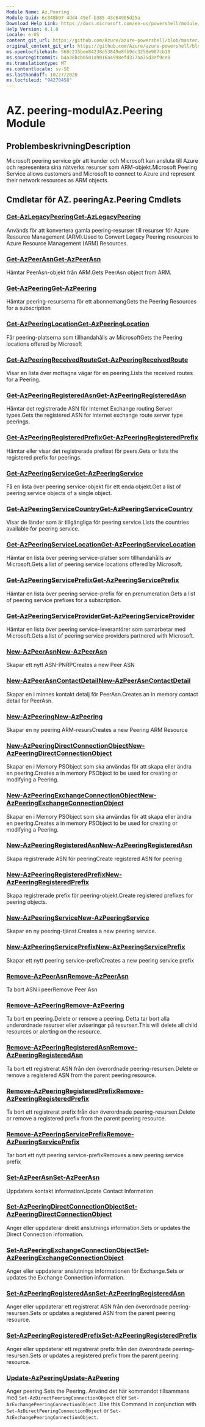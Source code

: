 ```yaml
---
Module Name: Az.Peering
Module Guid: 6c848b97-4dd4-49ef-b385-43c64905d25a
Download Help Link: https://docs.microsoft.com/en-us/powershell/module/az.peering.md
Help Version: 0.1.0
Locale: e-US
content_git_url: https://github.com/Azure/azure-powershell/blob/master/src/Peering/Peering/help/Az.Peering.md
original_content_git_url: https://github.com/Azure/azure-powershell/blob/master/src/Peering/Peering/help/Az.Peering.md
ms.openlocfilehash: 568c235bee84238d53849e8fb9dc3258e907cb18
ms.sourcegitcommit: b4a38bcb0501a9016a4998efd377aa75d3ef9ce8
ms.translationtype: MT
ms.contentlocale: sv-SE
ms.lasthandoff: 10/27/2020
ms.locfileid: "94270458"
---
```

# <span data-ttu-id="0021c-101">AZ. peering-modul</span><span class="sxs-lookup"><span data-stu-id="0021c-101">Az.Peering Module</span></span>
## <span data-ttu-id="0021c-102">Problembeskrivning</span><span class="sxs-lookup"><span data-stu-id="0021c-102">Description</span></span>
<span data-ttu-id="0021c-103">Microsoft peering service gör att kunder och Microsoft kan ansluta till Azure och representera sina nätverks resurser som ARM-objekt.</span><span class="sxs-lookup"><span data-stu-id="0021c-103">Microsoft Peering Service allows customers and Microsoft to connect to Azure and represent their network resources as ARM objects.</span></span>

## <span data-ttu-id="0021c-104">Cmdletar för AZ. peering</span><span class="sxs-lookup"><span data-stu-id="0021c-104">Az.Peering Cmdlets</span></span>
### [<span data-ttu-id="0021c-105">Get-AzLegacyPeering</span><span class="sxs-lookup"><span data-stu-id="0021c-105">Get-AzLegacyPeering</span></span>](Get-AzLegacyPeering.md)
<span data-ttu-id="0021c-106">Används för att konvertera gamla peering-resurser till resurser för Azure Resource Management (ARM).</span><span class="sxs-lookup"><span data-stu-id="0021c-106">Used to Convert Legacy Peering resources to Azure Resource Management (ARM) Resources.</span></span> 

### [<span data-ttu-id="0021c-107">Get-AzPeerAsn</span><span class="sxs-lookup"><span data-stu-id="0021c-107">Get-AzPeerAsn</span></span>](Get-AzPeerAsn.md)
<span data-ttu-id="0021c-108">Hämtar PeerAsn-objekt från ARM.</span><span class="sxs-lookup"><span data-stu-id="0021c-108">Gets PeerAsn object from ARM.</span></span>

### [<span data-ttu-id="0021c-109">Get-AzPeering</span><span class="sxs-lookup"><span data-stu-id="0021c-109">Get-AzPeering</span></span>](Get-AzPeering.md)
<span data-ttu-id="0021c-110">Hämtar peering-resurserna för ett abonnemang</span><span class="sxs-lookup"><span data-stu-id="0021c-110">Gets the Peering Resources for a subscription</span></span>

### [<span data-ttu-id="0021c-111">Get-AzPeeringLocation</span><span class="sxs-lookup"><span data-stu-id="0021c-111">Get-AzPeeringLocation</span></span>](Get-AzPeeringLocation.md)
<span data-ttu-id="0021c-112">Får peering-platserna som tillhandahålls av Microsoft</span><span class="sxs-lookup"><span data-stu-id="0021c-112">Gets the Peering locations offered by Microsoft</span></span>

### [<span data-ttu-id="0021c-113">Get-AzPeeringReceivedRoute</span><span class="sxs-lookup"><span data-stu-id="0021c-113">Get-AzPeeringReceivedRoute</span></span>](Get-AzPeeringReceivedRoute.md)
<span data-ttu-id="0021c-114">Visar en lista över mottagna vägar för en peering.</span><span class="sxs-lookup"><span data-stu-id="0021c-114">Lists the received routes for a Peering.</span></span>

### [<span data-ttu-id="0021c-115">Get-AzPeeringRegisteredAsn</span><span class="sxs-lookup"><span data-stu-id="0021c-115">Get-AzPeeringRegisteredAsn</span></span>](Get-AzPeeringRegisteredAsn.md)
<span data-ttu-id="0021c-116">Hämtar det registrerade ASN för Internet Exchange routing Server types.</span><span class="sxs-lookup"><span data-stu-id="0021c-116">Gets the registered ASN for internet exchange route server type peerings.</span></span>

### [<span data-ttu-id="0021c-117">Get-AzPeeringRegisteredPrefix</span><span class="sxs-lookup"><span data-stu-id="0021c-117">Get-AzPeeringRegisteredPrefix</span></span>](Get-AzPeeringRegisteredPrefix.md)
<span data-ttu-id="0021c-118">Hämtar eller visar det registrerade prefixet för peers.</span><span class="sxs-lookup"><span data-stu-id="0021c-118">Gets or lists the registered prefix for peerings.</span></span>

### [<span data-ttu-id="0021c-119">Get-AzPeeringService</span><span class="sxs-lookup"><span data-stu-id="0021c-119">Get-AzPeeringService</span></span>](Get-AzPeeringService.md)
<span data-ttu-id="0021c-120">Få en lista över peering service-objekt för ett enda objekt.</span><span class="sxs-lookup"><span data-stu-id="0021c-120">Get a list of peering service objects of a single object.</span></span>

### [<span data-ttu-id="0021c-121">Get-AzPeeringServiceCountry</span><span class="sxs-lookup"><span data-stu-id="0021c-121">Get-AzPeeringServiceCountry</span></span>](Get-AzPeeringServiceCountry.md)
<span data-ttu-id="0021c-122">Visar de länder som är tillgängliga för peering service.</span><span class="sxs-lookup"><span data-stu-id="0021c-122">Lists the countries available for peering service.</span></span>

### [<span data-ttu-id="0021c-123">Get-AzPeeringServiceLocation</span><span class="sxs-lookup"><span data-stu-id="0021c-123">Get-AzPeeringServiceLocation</span></span>](Get-AzPeeringServiceLocation.md)
<span data-ttu-id="0021c-124">Hämtar en lista över peering service-platser som tillhandahålls av Microsoft.</span><span class="sxs-lookup"><span data-stu-id="0021c-124">Gets a list of peering service locations offered by Microsoft.</span></span>

### [<span data-ttu-id="0021c-125">Get-AzPeeringServicePrefix</span><span class="sxs-lookup"><span data-stu-id="0021c-125">Get-AzPeeringServicePrefix</span></span>](Get-AzPeeringServicePrefix.md)
<span data-ttu-id="0021c-126">Hämtar en lista över peering service-prefix för en prenumeration.</span><span class="sxs-lookup"><span data-stu-id="0021c-126">Gets a list of peering service prefixes for a subscription.</span></span>

### [<span data-ttu-id="0021c-127">Get-AzPeeringServiceProvider</span><span class="sxs-lookup"><span data-stu-id="0021c-127">Get-AzPeeringServiceProvider</span></span>](Get-AzPeeringServiceProvider.md)
<span data-ttu-id="0021c-128">Hämtar en lista över peering service-leverantörer som samarbetar med Microsoft.</span><span class="sxs-lookup"><span data-stu-id="0021c-128">Gets a list of peering service providers partnered with Microsoft.</span></span>

### [<span data-ttu-id="0021c-129">New-AzPeerAsn</span><span class="sxs-lookup"><span data-stu-id="0021c-129">New-AzPeerAsn</span></span>](New-AzPeerAsn.md)
<span data-ttu-id="0021c-130">Skapar ett nytt ASN-PNRP</span><span class="sxs-lookup"><span data-stu-id="0021c-130">Creates a new Peer ASN</span></span> 

### [<span data-ttu-id="0021c-131">New-AzPeerAsnContactDetail</span><span class="sxs-lookup"><span data-stu-id="0021c-131">New-AzPeerAsnContactDetail</span></span>](New-AzPeerAsnContactDetail.md)
<span data-ttu-id="0021c-132">Skapar en i minnes kontakt detalj för PeerAsn.</span><span class="sxs-lookup"><span data-stu-id="0021c-132">Creates an in memory contact detail for PeerAsn.</span></span> 

### [<span data-ttu-id="0021c-133">New-AzPeering</span><span class="sxs-lookup"><span data-stu-id="0021c-133">New-AzPeering</span></span>](New-AzPeering.md)
<span data-ttu-id="0021c-134">Skapar en ny peering ARM-resurs</span><span class="sxs-lookup"><span data-stu-id="0021c-134">Creates a new Peering ARM Resource</span></span>

### [<span data-ttu-id="0021c-135">New-AzPeeringDirectConnectionObject</span><span class="sxs-lookup"><span data-stu-id="0021c-135">New-AzPeeringDirectConnectionObject</span></span>](New-AzPeeringDirectConnectionObject.md)
<span data-ttu-id="0021c-136">Skapar en i Memory PSObject som ska användas för att skapa eller ändra en peering.</span><span class="sxs-lookup"><span data-stu-id="0021c-136">Creates a in memory PSObject to be used for creating or modifying a Peering.</span></span>

### [<span data-ttu-id="0021c-137">New-AzPeeringExchangeConnectionObject</span><span class="sxs-lookup"><span data-stu-id="0021c-137">New-AzPeeringExchangeConnectionObject</span></span>](New-AzPeeringExchangeConnectionObject.md)
<span data-ttu-id="0021c-138">Skapar en i Memory PSObject som ska användas för att skapa eller ändra en peering.</span><span class="sxs-lookup"><span data-stu-id="0021c-138">Creates a in memory PSObject to be used for creating or modifying a Peering.</span></span>

### [<span data-ttu-id="0021c-139">New-AzPeeringRegisteredAsn</span><span class="sxs-lookup"><span data-stu-id="0021c-139">New-AzPeeringRegisteredAsn</span></span>](New-AzPeeringRegisteredAsn.md)
<span data-ttu-id="0021c-140">Skapa registrerade ASN för peering</span><span class="sxs-lookup"><span data-stu-id="0021c-140">Create registered ASN for peering</span></span>

### [<span data-ttu-id="0021c-141">New-AzPeeringRegisteredPrefix</span><span class="sxs-lookup"><span data-stu-id="0021c-141">New-AzPeeringRegisteredPrefix</span></span>](New-AzPeeringRegisteredPrefix.md)
<span data-ttu-id="0021c-142">Skapa registrerade prefix för peering-objekt.</span><span class="sxs-lookup"><span data-stu-id="0021c-142">Create registered prefixes for peering objects.</span></span>

### [<span data-ttu-id="0021c-143">New-AzPeeringService</span><span class="sxs-lookup"><span data-stu-id="0021c-143">New-AzPeeringService</span></span>](New-AzPeeringService.md)
<span data-ttu-id="0021c-144">Skapar en ny peering-tjänst.</span><span class="sxs-lookup"><span data-stu-id="0021c-144">Creates a new peering service.</span></span>

### [<span data-ttu-id="0021c-145">New-AzPeeringServicePrefix</span><span class="sxs-lookup"><span data-stu-id="0021c-145">New-AzPeeringServicePrefix</span></span>](New-AzPeeringServicePrefix.md)
<span data-ttu-id="0021c-146">Skapar ett nytt peering service-prefix</span><span class="sxs-lookup"><span data-stu-id="0021c-146">Creates a new peering service prefix</span></span>

### [<span data-ttu-id="0021c-147">Remove-AzPeerAsn</span><span class="sxs-lookup"><span data-stu-id="0021c-147">Remove-AzPeerAsn</span></span>](Remove-AzPeerAsn.md)
<span data-ttu-id="0021c-148">Ta bort ASN i peer</span><span class="sxs-lookup"><span data-stu-id="0021c-148">Remove Peer Asn</span></span>

### [<span data-ttu-id="0021c-149">Remove-AzPeering</span><span class="sxs-lookup"><span data-stu-id="0021c-149">Remove-AzPeering</span></span>](Remove-AzPeering.md)
<span data-ttu-id="0021c-150">Ta bort en peering.</span><span class="sxs-lookup"><span data-stu-id="0021c-150">Delete or remove a peering.</span></span> <span data-ttu-id="0021c-151">Detta tar bort alla underordnade resurser eller aviseringar på resursen.</span><span class="sxs-lookup"><span data-stu-id="0021c-151">This will delete all child resources or alerting on the resource.</span></span>

### [<span data-ttu-id="0021c-152">Remove-AzPeeringRegisteredAsn</span><span class="sxs-lookup"><span data-stu-id="0021c-152">Remove-AzPeeringRegisteredAsn</span></span>](Remove-AzPeeringRegisteredAsn.md)
<span data-ttu-id="0021c-153">Ta bort ett registrerat ASN från den överordnade peering-resursen.</span><span class="sxs-lookup"><span data-stu-id="0021c-153">Delete or remove a registered ASN from the parent peering resource.</span></span>

### [<span data-ttu-id="0021c-154">Remove-AzPeeringRegisteredPrefix</span><span class="sxs-lookup"><span data-stu-id="0021c-154">Remove-AzPeeringRegisteredPrefix</span></span>](Remove-AzPeeringRegisteredPrefix.md)
<span data-ttu-id="0021c-155">Ta bort ett registrerat prefix från den överordnade peering-resursen.</span><span class="sxs-lookup"><span data-stu-id="0021c-155">Delete or remove a registered prefix from the parent peering resource.</span></span>

### [<span data-ttu-id="0021c-156">Remove-AzPeeringServicePrefix</span><span class="sxs-lookup"><span data-stu-id="0021c-156">Remove-AzPeeringServicePrefix</span></span>](Remove-AzPeeringServicePrefix.md)
<span data-ttu-id="0021c-157">Tar bort ett nytt peering service-prefix</span><span class="sxs-lookup"><span data-stu-id="0021c-157">Removes a new peering service prefix</span></span>

### [<span data-ttu-id="0021c-158">Set-AzPeerAsn</span><span class="sxs-lookup"><span data-stu-id="0021c-158">Set-AzPeerAsn</span></span>](Set-AzPeerAsn.md)
<span data-ttu-id="0021c-159">Uppdatera kontakt information</span><span class="sxs-lookup"><span data-stu-id="0021c-159">Update Contact Information</span></span>

### [<span data-ttu-id="0021c-160">Set-AzPeeringDirectConnectionObject</span><span class="sxs-lookup"><span data-stu-id="0021c-160">Set-AzPeeringDirectConnectionObject</span></span>](Set-AzPeeringDirectConnectionObject.md)
<span data-ttu-id="0021c-161">Anger eller uppdaterar direkt anslutnings information.</span><span class="sxs-lookup"><span data-stu-id="0021c-161">Sets or updates the Direct Connection information.</span></span> 

### [<span data-ttu-id="0021c-162">Set-AzPeeringExchangeConnectionObject</span><span class="sxs-lookup"><span data-stu-id="0021c-162">Set-AzPeeringExchangeConnectionObject</span></span>](Set-AzPeeringExchangeConnectionObject.md)
<span data-ttu-id="0021c-163">Anger eller uppdaterar anslutnings informationen för Exchange.</span><span class="sxs-lookup"><span data-stu-id="0021c-163">Sets or updates the Exchange Connection information.</span></span> 

### [<span data-ttu-id="0021c-164">Set-AzPeeringRegisteredAsn</span><span class="sxs-lookup"><span data-stu-id="0021c-164">Set-AzPeeringRegisteredAsn</span></span>](Set-AzPeeringRegisteredAsn.md)
<span data-ttu-id="0021c-165">Anger eller uppdaterar ett registrerat ASN från den överordnade peering-resursen.</span><span class="sxs-lookup"><span data-stu-id="0021c-165">Sets or updates a registered ASN from the parent peering resource.</span></span>

### [<span data-ttu-id="0021c-166">Set-AzPeeringRegisteredPrefix</span><span class="sxs-lookup"><span data-stu-id="0021c-166">Set-AzPeeringRegisteredPrefix</span></span>](Set-AzPeeringRegisteredPrefix.md)
<span data-ttu-id="0021c-167">Anger eller uppdaterar ett registrerat prefix från den överordnade peering-resursen.</span><span class="sxs-lookup"><span data-stu-id="0021c-167">Sets or updates a registered prefix from the parent peering resource.</span></span>

### [<span data-ttu-id="0021c-168">Update-AzPeering</span><span class="sxs-lookup"><span data-stu-id="0021c-168">Update-AzPeering</span></span>](Update-AzPeering.md)
<span data-ttu-id="0021c-169">Anger peering.</span><span class="sxs-lookup"><span data-stu-id="0021c-169">Sets the Peering.</span></span> <span data-ttu-id="0021c-170">Använd det här kommandot tillsammans med `Set-AzDirectPeeringConnectionObject` eller `Set-AzExchangePeeringConnectionObject` .</span><span class="sxs-lookup"><span data-stu-id="0021c-170">Use this Command in conjunction with `Set-AzDirectPeeringConnectionObject` or `Set-AzExchangePeeringConnectionObject`.</span></span>

